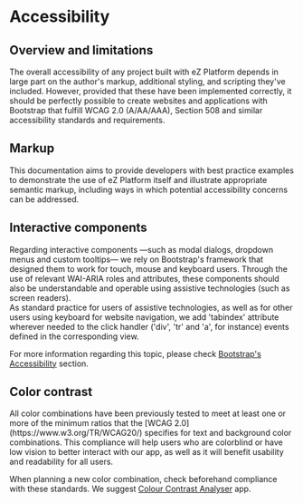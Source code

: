 # Accessibility

## Overview and limitations
The overall accessibility of any project built with eZ Platform depends in large part on the author's markup, additional styling, and scripting they've included. However, provided that these have been implemented correctly, it should be perfectly possible to create websites and applications with Bootstrap that fulfill WCAG 2.0 (A/AA/AAA), Section 508 and similar accessibility standards and requirements.

## <div class="mgt-2">Markup</div>
<div class="mgt-minus-4">This documentation aims to provide developers with best practice examples to demonstrate the use of eZ Platform itself and illustrate appropriate semantic markup, including ways in which potential accessibility concerns can be addressed.</div>

## <div class="mgt-2">Interactive components</div>
<div class="mgt-minus-4">Regarding interactive components —such as modal dialogs, dropdown menus and custom tooltips— we rely on Bootstrap's framework that designed them to work for touch, mouse and keyboard users. Through the use of relevant WAI-ARIA roles and attributes, these components should also be understandable and operable using assistive technologies (such as screen readers).</div>

<div class="mgt-minus-4">As standard practice for users of assistive technologies, as well as for other users using keyboard for website navigation, we add 'tabindex' attribute wherever needed to the click handler ('div', 'tr' and 'a', for instance) events defined in the corresponding view. 

For more information regarding this topic, please check [Bootstrap's Accessibility](https://getbootstrap.com/docs/4.0/getting-started/accessibility/) section.

## <div class="mgt-2">Color contrast</div>
<div class="mgt-minus-4">All color combinations have been previously tested to meet at least one or more of the minimum ratios that the [WCAG 2.0](https://www.w3.org/TR/WCAG20/) specifies for text and background color combinations. This compliance will help users who are colorblind or have low vision to better interact with our app, as well as it will benefit usability and readability for all users.</div>

When planning a new color combination, check beforehand compliance with these standards. We suggest [Colour Contrast Analyser](https://www.paciellogroup.com/resources/contrastanalyser/) app.
